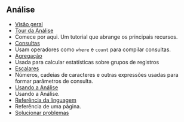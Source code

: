 
## Análise

- [Visão geral](../articles/application-insights/app-insights-analytics.md)
- [Tour da Análise](../articles/application-insights/app-insights-analytics-tour.md)
 - Comece por aqui. Um tutorial que abrange os principais recursos.
- [Consultas](../articles/application-insights/app-insights-analytics-reference.md#queries)
 - Usam operadores como `where` e `count` para compilar consultas.
- [Agregação](../articles/application-insights/app-insights-analytics-reference.md#aggregations)
 - Usada para calcular estatísticas sobre grupos de registros
- [Escalares](../articles/application-insights/app-insights-analytics-reference.md#scalars)
 - Números, cadeias de caracteres e outras expressões usadas para formar parâmetros de consulta.
- [Usando a Análise](../articles/application-insights/app-insights-analytics-using.md)
 - Usando a Análise.
- [Referência da linguagem](../articles/application-insights/app-insights-analytics-reference.md)
 - Referência de uma página.
- [Solucionar problemas](../articles/application-insights/app-insights-analytics-troubleshooting.md)

<!---HONumber=AcomDC_0615_2016-->